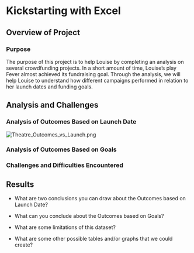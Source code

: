 # Kickstarting with Excel

## Overview of Project

### Purpose
The purpose of this project is to help Louise by completing an analysis on several crowdfunding projects. In a short amount of time, Louise’s play Fever almost achieved its fundraising goal. Through the analysis, we will help Louise to understand how different campaigns performed in relation to her launch dates and funding goals. 

## Analysis and Challenges

### Analysis of Outcomes Based on Launch Date
![Theatre_Outcomes_vs_Launch.png](vdrozd90/Kickstarter_analysis/Resources/Theatre_Outcomes_vs_Launch.png)

### Analysis of Outcomes Based on Goals

### Challenges and Difficulties Encountered

## Results

- What are two conclusions you can draw about the Outcomes based on Launch Date?

- What can you conclude about the Outcomes based on Goals?

- What are some limitations of this dataset?

- What are some other possible tables and/or graphs that we could create?
